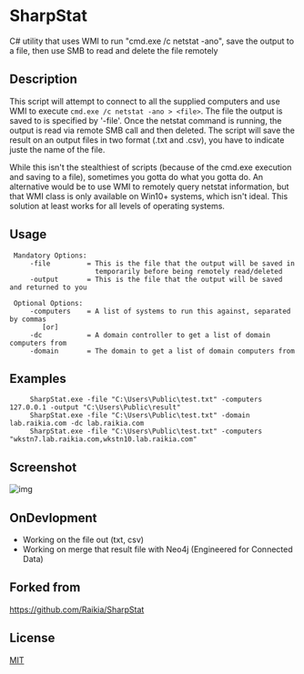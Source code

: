 # SharpStat

C# utility that uses WMI to run "cmd.exe /c netstat -ano", save the output to a file, then use SMB to read and delete the file remotely

## Description

This script will attempt to connect to all the supplied computers and use WMI to execute `cmd.exe /c netstat -ano > <file>`. The file the output is saved to is specified by '-file'. Once the netstat command is running, the output is read via remote SMB call and then deleted.
The script will save the result on an output files in two format (.txt and .csv), you have to indicate juste the name of the file.

While this isn't the stealthiest of scripts (because of the cmd.exe  execution and saving to a file), sometimes you gotta do what you gotta do. An alternative would be to use WMI to remotely query netstat information, but that WMI class is only available on Win10+ systems, which isn't ideal.  This solution at least works for all levels of operating systems.


## Usage

     Mandatory Options:
         -file         = This is the file that the output will be saved in 
                         temporarily before being remotely read/deleted
         -output       = This is the file that the output will be saved and returned to you

     Optional Options:
         -computers    = A list of systems to run this against, separated by commas
            [or]
         -dc           = A domain controller to get a list of domain computers from
         -domain       = The domain to get a list of domain computers from



## Examples
          
         SharpStat.exe -file "C:\Users\Public\test.txt" -computers 127.0.0.1 -output "C:\Users\Public\result"
         SharpStat.exe -file "C:\Users\Public\test.txt" -domain lab.raikia.com -dc lab.raikia.com
         SharpStat.exe -file "C:\Users\Public\test.txt" -computers "wkstn7.lab.raikia.com,wkstn10.lab.raikia.com"

## Screenshot

![img](https://i.imgur.com/IYsuRJG.png)

## OnDevlopment

- Working on the file out (txt, csv)
- Working on merge that result file with Neo4j (Engineered for Connected Data) 


## Forked from

https://github.com/Raikia/SharpStat

## License

[MIT](https://choosealicense.com/licenses/mit/)

